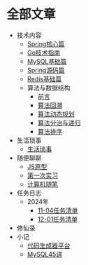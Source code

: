 # 全部文章

- 技术内容
  - [Spring核心篇](01_技术内容/01_Spring全家桶/00_Spring核心篇.md)
  - [Go技术指南](01_技术内容/03_Golang相关/01_Go技术指南.md)
  - [MySQL基础篇](01_技术内容/02_中间件/01_MySQL基础篇.md)
  - [Spring源码篇](01_技术内容/01_Spring全家桶/01_Spring源码篇.md)
  - [Redis基础篇](01_技术内容/02_中间件/02_Redis基础篇.md)
  - 算法与数据结构
    - [前言](01_技术内容/04_算法与数据结构/00_前言.md)
    - [算法回溯](01_技术内容/04_算法与数据结构/01_算法回溯.md)
    - [算法动态规划](01_技术内容/04_算法与数据结构/02_算法动态规划.md)
    - [算法分治与递归](01_技术内容/04_算法与数据结构/03_算法分治与递归.md)
    - [算法排序](01_技术内容/04_算法与数据结构/04_算法排序.md)
- 生活琐事
  - [生活琐事](/blog/02_生活琐事/01_生活琐事)
- 随便聊聊
  - [JS原型](/blog/03_随便聊聊/00_JS原型)
  - [第一次实习](02_生活琐事/01_第一次实习.md)
  - [计算机随笔](/blog/03_随便聊聊/01_计算机随笔)
- 任务日志
  - 2024年
    - [11-04任务清单](04_在做的事/01_2024年/01_11-04任务清单.md)
    - [12-01任务清单](04_在做的事/01_2024年/02_12-01任务清单.md)
- 修仙录
- 小记
  - [代码生成器平台](05_小记/01_代码生成器平台.md)
  - [MySQL45讲](05_小记/02_MySQL45讲.md)
